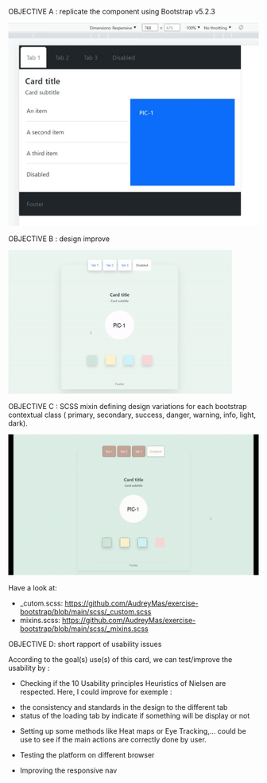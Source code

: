 OBJECTIVE A : replicate the component using Bootstrap v5.2.3

![](https://github.com/AudreyMas/exercise-bootstrap/blob/e0b4f0deeb565fc2d53bdfff71bfac7d61aa288f/objective-A.gif.gif)


OBJECTIVE B : design improve

![](https://github.com/AudreyMas/exercise-bootstrap/blob/2ce26e51ca033dd7f620bf914337fbada52ddd2c/objective-B.gif)


OBJECTIVE C :  SCSS mixin defining design variations for each bootstrap contextual class ( primary, secondary, success, danger, warning, info, light, dark).

![](https://github.com/AudreyMas/exercise-bootstrap/blob/3fc52d8195a705f938cdc73ca4798039046ce2c2/objective-C.gif)

Have a look at:
* _cutom.scss: https://github.com/AudreyMas/exercise-bootstrap/blob/main/scss/_custom.scss
* mixins.scss: https://github.com/AudreyMas/exercise-bootstrap/blob/main/scss/_mixins.scss


OBJECTIVE D: short rapport of usability issues

According to the goal(s) use(s) of this card, we can test/improve the usability by : 

- Checking if the 10 Usability principles Heuristics of Nielsen are respected.
Here, I could improve for exemple :
* the consistency and standards in the design to the different tab
* status of the loading tab by indicate if something will be display or not

- Setting up some methods like Heat maps or Eye Tracking,... could be use to see if the main actions are correctly done by user.

- Testing the platform on different browser

- Improving the responsive nav
